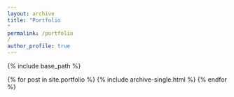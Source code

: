 ```yaml
---
layout: archive
title: "Portfolio
"
permalink: /portfolio
/
author_profile: true
---
```


{% include base_path %}


{% for post in site.portfolio %}
  {% include archive-single.html %}
{% endfor %}

